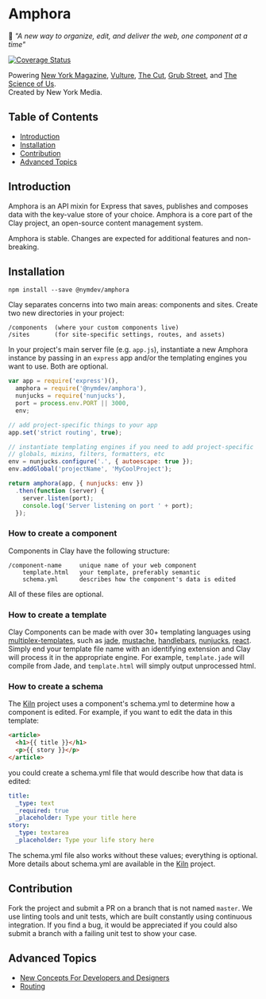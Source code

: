 Amphora
=========================

📰 _"A new way to organize, edit, and deliver the web, one component at a time"_

[![Coverage Status](https://coveralls.io/repos/nymag/amphora/badge.svg?branch=master&service=github&t=WhTOg8)](https://coveralls.io/github/nymag/amphora?branch=master)

Powering [New York Magazine](http://nymag.com/), [Vulture](http://www.vulture.com/), [The Cut](http://thecut.com/), [Grub Street](http://www.grubstreet.com/), and [The Science of Us](http://www.scienceofus.com/).  
Created by New York Media.

## Table of Contents

* [Introduction](#introduction)
* [Installation](#organization)
* [Contribution](#contribution)
* [Advanced Topics](#advanced-topics)

## Introduction

Amphora is an API mixin for Express that saves, publishes and composes data with the key-value store of your choice. Amphora is a core part of the Clay project, an open-source content management system.

Amphora is stable. Changes are expected for additional features and non-breaking.

## Installation

```
npm install --save @nymdev/amphora
```

Clay separates concerns into two main areas: components and sites.  Create two new directories in your project:

```
/components  (where your custom components live)
/sites       (for site-specific settings, routes, and assets)
```

In your project's main server file (e.g. `app.js`), instantiate a new Amphora instance by passing in an `express` app and/or the templating engines you want to use. Both are optional.

```js
var app = require('express')(),
  amphora = require('@nymdev/amphora'),
  nunjucks = require('nunjucks'),
  port = process.env.PORT || 3000,
  env;

// add project-specific things to your app
app.set('strict routing', true);

// instantiate templating engines if you need to add project-specific
// globals, mixins, filters, formatters, etc
env = nunjucks.configure('.', { autoescape: true });
env.addGlobal('projectName', 'MyCoolProject');

return amphora(app, { nunjucks: env })
  .then(function (server) {
    server.listen(port);
    console.log('Server listening on port ' + port);
  });
```

### How to create a component

Components in Clay have the following structure:
```
/component-name     unique name of your web component
    template.html   your template, preferably semantic
    schema.yml      describes how the component's data is edited
```

All of these files are optional.

### How to create a template

Clay Components can be made with over 30+ templating languages using [multiplex-templates](https://github.com/nymag/multiplex-templates), such as [jade](https://github.com/jadejs/jade), [mustache](https://github.com/mustache/mustache.github.com),
[handlebars](https://github.com/wycats/handlebars.js/),
[nunjucks](https://github.com/mozilla/nunjucks),
[react](https://github.com/facebook/react).
Simply end your template file name with an identifying extension and Clay will process it in the appropriate engine. For example, `template.jade` will compile from Jade, and `template.html` will simply output unprocessed html.

### How to create a schema

The [Kiln](https://github.com/nymag/clay-kiln) project uses a component's schema.yml to determine how a component is edited. For example, if you want to edit the data in this template:

```html
<article>
  <h1>{{ title }}</h1>
  <p>{{ story }}</p>
</article>
```
you could create a schema.yml file that would describe how that data is edited:

```yaml
title:
  _type: text
  _required: true
  _placeholder: Type your title here
story:
  _type: textarea
  _placeholder: Type your life story here
```

The schema.yml file also works without these values; everything is optional. More details about schema.yml are available in the [Kiln](https://github.com/nymag/clay-kiln) project.

## Contribution

Fork the project and submit a PR on a branch that is not named `master`.  We use linting tools and unit tests, which are built constantly using continuous integration.  If you find a bug, it would be appreciated if you could also submit a branch with a failing unit test to show your case.

## Advanced Topics

- [New Concepts For Developers and Designers](https://github.com/nymag/amphora/wiki#for-developers-and-designers)
- [Routing](https://github.com/nymag/amphora/tree/master/lib/routes)
